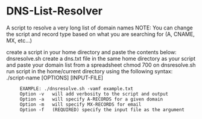 # DNS-List-Resolver
A script to resolve a very long list of domain names
NOTE: You can change the script and record type based on what you are searching for (A, CNAME, MX, etc...)

create a script in your home directory and paste the contents below: dnsresolve.sh
create a dns.txt file in the same home directory as your script and paste your domain list from a spreadsheet
chmod 700 on dnsresolve.sh
run script in the home/current directory using the following syntax:    
        ./script-name [OPTIONS] [INPUT-FILE]

         EXAMPLE: ./dnsresolve.sh -vamf example.txt
         Option -v   will add verbosity to the script and output
         Option -a   will specify A-RECORDS for a given domain
         Option -m   will specify MX-RECORDS for email
         Option -f   (REQUIRED) specify the input file as the argument
